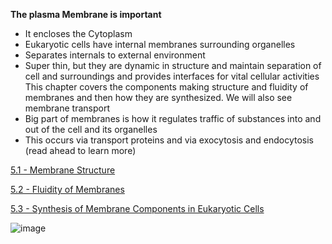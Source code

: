 **The plasma Membrane is important**
  - It encloses the Cytoplasm
  - Eukaryotic cells have internal membranes surrounding organelles
  - Separates internals to external environment
  - Super thin, but they are dynamic in structure and maintain separation of cell and surroundings and provides interfaces for vital cellular activities
This chapter covers the components making structure and fluidity of membranes and then how they are synthesized. We will also see membrane transport
  - Big part of membranes is how it regulates traffic of substances into and out of the cell and its organelles
  - This occurs via transport proteins and via exocytosis and endocytosis (read ahead to learn more)

[5.1 - Membrane Structure](https://github.com/MCBasterSheet/MCBasterSheet/blob/main/MCB150/pages/5.1%20-%20Membrane%20Structure.md)

[5.2 - Fluidity of Membranes](https://github.com/MCBasterSheet/MCBasterSheet/blob/main/MCB150/pages/5.2%20-%20Fluidity%20of%20Membranes.md)

[5.3 - Synthesis of Membrane Components in Eukaryotic Cells](https://github.com/MCBasterSheet/MCBasterSheet/blob/main/MCB150/pages/5.3%20-%20Synthesis%20of%20Membrane%20Components%20in%20Eukaryotic%20Cells.md)

![image](https://github.com/MCBasterSheet/MCBasterSheet/assets/157453648/f350cb56-a87a-403e-8571-d65fa9d28569)
